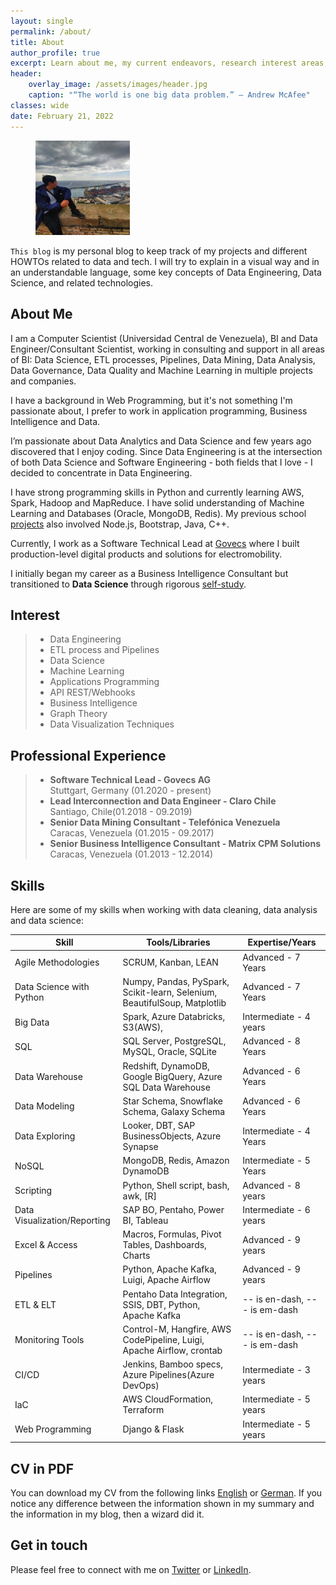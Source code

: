 ```yaml
---
layout: single
permalink: /about/
title: About
author_profile: true
excerpt: Learn about me, my current endeavors, research interest areas, and the motive behind this personal blog.
header:
    overlay_image: /assets/images/header.jpg
    caption: "“The world is one big data problem.” — Andrew McAfee"
classes: wide
date: February 21, 2022
---
```


<figure style="width: 30%" class="align-right">
  <img src="/assets/images/barcelona.jpg" alt="">
</figure>

 `This blog` is my personal blog to keep track of my projects and different HOWTOs related to data and tech. I will try to explain in a visual way and in an understandable language, some key concepts of Data Engineering, Data Science, and related technologies.

## About Me   

I am a Computer Scientist (Universidad Central de Venezuela), BI and Data Engineer/Consultant Scientist, working in consulting and support in all areas of BI: Data Science, ETL processes, Pipelines, Data Mining, Data Analysis, Data Governance, Data Quality and Machine Learning in multiple projects and companies.

I have a background in Web Programming, but it's not something I'm passionate about, I prefer to work in application programming, Business Intelligence and Data.

I’m passionate about Data Analytics and Data Science and few years ago discovered that I enjoy coding. Since Data Engineering is at the intersection of both Data Science and Software Engineering - both fields that I love - I decided to concentrate in Data Engineering.

I have strong programming skills in Python and currently learning AWS, Spark, Hadoop and MapReduce. I have solid understanding of Machine Learning and Databases (Oracle, MongoDB, Redis). My previous school [projects](/portfolio) also involved Node.js, Bootstrap, Java, C++.

Currently, I work as a Software Technical Lead at [Govecs](https://www.govecsgroup.com/en/) where I built production-level digital products and solutions for electromobility.

I initially began my career as a Business Intelligence Consultant but transitioned to **Data Science** through rigorous [self-study](https://github.com/franvergara66/data-science-guide).


## Interest

> -   Data Engineering
> -   ETL process and Pipelines
> -   Data Science
> -   Machine Learning
> -   Applications Programming
> -   API REST/Webhooks
> -   Business Intelligence
> -   Graph Theory
> -   Data Visualization Techniques


## Professional Experience

> -   **Software Technical Lead - Govecs AG**  
>     Stuttgart, Germany (01.2020 - present)
> -   **Lead Interconnection and Data Engineer - Claro Chile**  
>     Santiago, Chile(01.2018 - 09.2019)
> -   **Senior Data Mining Consultant - Telefónica Venezuela**  
>     Caracas, Venezuela (01.2015 - 09.2017)
> -   **Senior Business Intelligence Consultant - Matrix CPM Solutions**  
>     Caracas, Venezuela (01.2013 - 12.2014)



## Skills

Here are some of my skills when working with data cleaning, data analysis and data science:


|    Skill            |Tools/Libraries |Expertise/Years|
|----------------|-------------------------------|-----------------------------|
|Agile Methodologies | SCRUM, Kanban, LEAN|Advanced - 7 Years|
|Data Science with Python| Numpy, Pandas, PySpark, Scikit-learn, Selenium, BeautifulSoup,  Matplotlib |Advanced - 7 Years|
|Big Data | Spark, Azure Databricks, S3(AWS),  | Intermediate - 4 years |
|SQL | SQL Server, PostgreSQL, MySQL, Oracle, SQLite|Advanced - 8 Years |
|Data Warehouse | Redshift, DynamoDB, Google BigQuery, Azure SQL Data Warehouse |Advanced - 6 Years |
|Data Modeling | Star Schema, Snowflake Schema, Galaxy Schema |Advanced - 6 Years |
|Data Exploring | Looker, DBT, SAP BusinessObjects, Azure Synapse | Intermediate - 4 Years |
|NoSQL| MongoDB, Redis, Amazon DynamoDB|Intermediate - 5 Years |
|Scripting | Python, Shell script, bash, awk, [R]  |Advanced - 8 years            |
|Data Visualization/Reporting|SAP BO, Pentaho, Power BI, Tableau | Intermediate - 6 years |
|Excel & Access | Macros, Formulas, Pivot Tables, Dashboards, Charts | Advanced - 9 years |
|Pipelines | Python, Apache Kafka, Luigi, Apache Airflow | Advanced - 9 years |
|ETL & ELT|Pentaho Data Integration, SSIS, DBT, Python, Apache Kafka|-- is en-dash, --- is em-dash|
|Monitoring Tools|Control-M, Hangfire, AWS CodePipeline, Luigi, Apache Airflow, crontab |-- is en-dash, --- is em-dash|
|CI/CD| Jenkins, Bamboo specs, Azure Pipelines(Azure DevOps)  | Intermediate - 3 years |
|IaC| AWS CloudFormation, Terraform | Intermediate - 5 years 
|Web Programming| Django & Flask          | Intermediate - 5 years 


## CV in PDF  
You can download my CV from the following links [English](/assets/docs/resume-fvergara-en.pdf) or [German](/assets/docs/resume-fvergara-de.pdf). If you notice any difference between the information shown in my summary and the information in my blog, then a wizard did it.


## Get in touch  
Please feel free to connect with me on [Twitter](https://twitter.com/sirfranvergara) or [LinkedIn](https://www.linkedin.com/in/fvergara-sand/).


